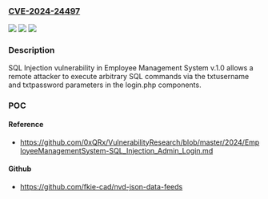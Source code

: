 ### [CVE-2024-24497](https://cve.mitre.org/cgi-bin/cvename.cgi?name=CVE-2024-24497)
![](https://img.shields.io/static/v1?label=Product&message=n%2Fa&color=blue)
![](https://img.shields.io/static/v1?label=Version&message=n%2Fa&color=blue)
![](https://img.shields.io/static/v1?label=Vulnerability&message=n%2Fa&color=brighgreen)

### Description

SQL Injection vulnerability in Employee Management System v.1.0 allows a remote attacker to execute arbitrary SQL commands via the txtusername and txtpassword parameters in the login.php components.

### POC

#### Reference
- https://github.com/0xQRx/VulnerabilityResearch/blob/master/2024/EmployeeManagementSystem-SQL_Injection_Admin_Login.md

#### Github
- https://github.com/fkie-cad/nvd-json-data-feeds

